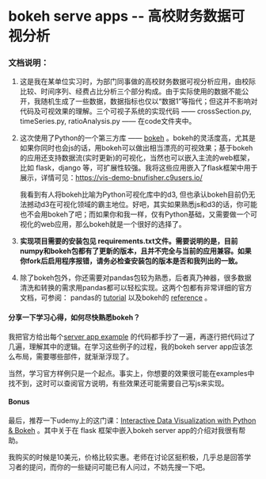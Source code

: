 # bokeh serve apps  -- 高校财务数据可视分析

### 文档说明：

1. 这是我在某单位实习时，为部门同事做的高校财务数据可视分析应用，由校际比较、时间序列、经费占比分析三个部分构成。由于实际使用的数据不能公开，我随机生成了一些数据，数据指标也仅以“数据1”等指代；但这并不影响对代码及可视效果的理解。三个可视子系统的实现代码 —— crossSection.py, timeSeries.py, ratioAnalysis.py —— 在code文件夹中。


2. 这次使用了Python的一个第三方库 —— [bokeh](https://bokeh.pydata.org/en/latest/) 。bokeh的灵活度高，尤其是如果你同时也会js的话，用bokeh可以做出相当漂亮的可视效果；基于bokeh的应用还支持数据流(实时更新)的可视化，当然也可以嵌入主流的web框架，比如 flask，django 等，可扩展性较强。我将这些应用嵌入了flask框架中用于展示，详情可见：https://vis-demo-bnufisher.c9users.io/

    我看到有人将bokeh比喻为Python可视化库中的d3, 但也承认bokeh目前仍无法撼动d3在可视化领域的霸主地位。好吧，其实如果熟悉js和d3的话，你可能也不会用bokeh了吧；而如果你和我一样，仅有Python基础，又需要做一个可视化的web应用，那么bokeh就是一个很好的选择了。


3. **实现项目需要的安装包见 requirements.txt文件。需要说明的是，目前numpy和bokeh包都有了更新的版本，且并不完全与当前的应用兼容。如果你fork后启用程序报错，请务必检查安装包的版本是否和我列出的一致。**


4. 除了bokeh包外，你还需要对pandas包较为熟悉，后者真乃神器，很多数据清洗和转换的需求用pandas都可以轻松实现。这两个包都有非常详细的官方文档，可参阅： pandas的  [tutorial](http://pandas.pydata.org/pandas-docs/stable/tutorials.html) 以及bokeh的  [reference](http://bokeh.pydata.org/en/latest/docs/reference.html) 。


#### 分享一下学习心得，如何尽快熟悉bokeh？

我把官方给出每个[server app example](http://bokeh.pydata.org/en/latest/docs/gallery.html#gallery) 的代码都手抄了一遍，再逐行把代码过了几遍，理解其中的逻辑。在学习这些例子的过程，我的bokeh server app应该怎么布局，需要哪些部件，就渐渐浮现了。

当然，学习官方样例只是一个起点。事实上，你想要的效果很可能在examples中找不到，这时可以查阅官方说明，有些效果还可能需要自己写js来实现。


#### Bonus

最后，推荐一下udemy上的这门课：[Interactive Data Visualization with Python & Bokeh](https://www.udemy.com/python-bokeh/) 。其中关于在 flask 框架中嵌入bokeh server app的介绍对我很有帮助。

 我购买的时候是10美元，价格比较实惠。老师在讨论区挺积极，几乎总是回答学习者的提问，而你的一些疑问可能已有人问过，不妨先搜一下吧。